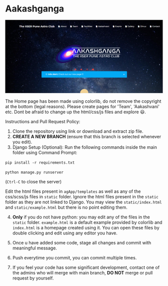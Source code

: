 # Aakashganga
<img src="screenshot.png"></img>

The Home page has been made using colorlib, do not remove the copyright at the bottom (legal reasons). Please create pages for 'Team', 'Aakashvani' etc.
Dont be afraid to change up the html/css/js files and explore :smiley:.

Instructions and Pull Request Policy:
1. Clone the repository using link or download and extract zip file.
2. **CREATE A NEW BRANCH** (ensure that this branch is selected whenever you edit).
3. Django Setup (Optional): Run the following commands inside the main folder using Command Prompt:

`pip install -r requirements.txt`

`python manage.py runserver`

(`Ctrl-C` to close the server)

Edit the html files present in `agApp/templates` as well
as any of the css/scss/js files in `static` folder. Ignore the html files present in the `static` folder as they are not linked to Django. You may view the `static/index.html` and `static/example.html` but there is no point editing them.

4. **Only** if you do not have python: you may edit any of the files in the `static` folder. `example.html` is a default example provided by colorlib and `index.html` is a homepage created using it. You can open these files by double clicking and edit using any editor you have.

5. Once u have added some code, stage all changes and commit with meaningful message.
6. Push everytime you commit, you can commit multiple times.
7. If you feel your code has some significant development,
   contact one of the admins who will merge with main branch,
   **DO NOT** merge or pull request by yourself.
